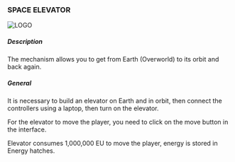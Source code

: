 ### SPACE ELEVATOR

![LOGO](https://cdn.discordapp.com/attachments/916288528546144256/939513076540137512/elevator.png)

##### Description

The mechanism allows you to get from Earth (Overworld) to its orbit and back again.

##### General

It is necessary to build an elevator on Earth and in orbit, then connect the controllers using a laptop, then turn on the elevator.

For the elevator to move the player, you need to click on the move button in the interface.

Elevator consumes 1,000,000 EU to move the player, energy is stored in Energy hatches.
